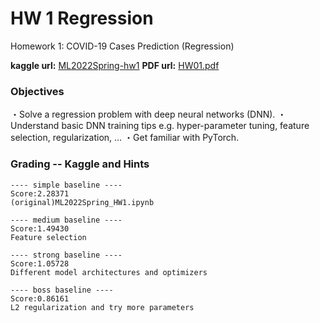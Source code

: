 
# HW 1 Regression

Homework 1: COVID-19 Cases Prediction (Regression)

**kaggle url:** [ML2022Spring-hw1](https://www.kaggle.com/competitions/ml2022spring-hw1/overview)
**PDF url:** [HW01.pdf](https://speech.ee.ntu.edu.tw/~hylee/ml/ml2022-course-data/HW01.pdf)

### Objectives
・Solve a regression problem with deep neural networks (DNN).
・Understand basic DNN training tips e.g. hyper-parameter tuning, feature selection, regularization, …
・Get familiar with PyTorch.


### Grading -- Kaggle and Hints
```
---- simple baseline ----
Score:2.28371
(original)ML2022Spring_HW1.ipynb

---- medium baseline ----
Score:1.49430
Feature selection

---- strong baseline ----
Score:1.05728
Different model architectures and optimizers

---- boss baseline ----
Score:0.86161
L2 regularization and try more parameters
```